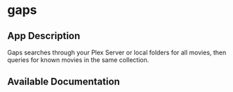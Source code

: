 # gaps

## App Description

Gaps searches through your Plex Server or local folders for all movies, then queries for known movies in the same collection.

## Available Documentation

